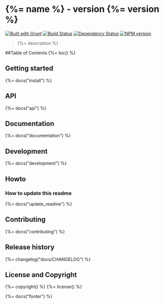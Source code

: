 # {%= name %} - version {%= version %}
[![Built with Grunt](https://cdn.gruntjs.com/builtwith.png)](http://gruntjs.com/)
[![Build Status](https://travis-ci.org/phun-ky/grunt-bump-nexus.png)](https://travis-ci.org/phun-ky/grunt-bump-nexus)
[![Dependency Status](https://gemnasium.com/phun-ky/grunt-bump-nexus.png)](https://gemnasium.com/phun-ky/grunt-bump-nexus)
[![NPM version](https://badge.fury.io/js/grunt-bump-nexus.png)](http://badge.fury.io/js/grunt-bump-nexus)

> {%= description %}

##Table of Contents
{%= toc() %}

## Getting started
{%= docs("install") %}

## API
{%= docs("api") %}

## Documentation
{%= docs("documentation") %}

## Development
{%= docs("development") %}

## Howto
### How to update this readme
{%= docs("update_readme") %}

## Contributing
{%= docs("contributing") %}

## Release history
{%= changelog("docs/CHANGELOG") %}

## License and Copyright
{%= copyright() %}
{%= license() %}


{%= docs("footer") %}
